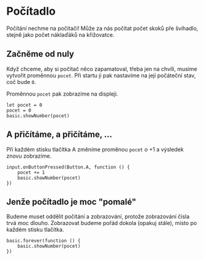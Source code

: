 # Počítadlo

Počítání nechme na počítači! Může za nás počítat počet skoků pře švihadlo, stejně jako počet náklaďáků na křižovatce.

## Začněme od nuly

Když chceme, aby si počítač něco zapamatoval, třeba jen na chvíli, musíme vytvořit proměnnou `pocet`. Při startu ji pak nastavíme na její počáteční stav, coč bude `0`. 

Proměnnou `pocet` pak zobrazíme na displeji.

```blocks
let pocet = 0
pocet = 0
basic.showNumber(pocet)
```

## A přičítáme, a přičítáme, ...

Při každém stisku tlačítka A změníme proměnou `pocet` o +1 a výsledek znovu zobrazíme.

```blocks
input.onButtonPressed(Button.A, function () {
    pocet += 1
    basic.showNumber(pocet)
})
```

## Jenže počítadlo je moc "pomalé"

Budeme muset oddělit počítání a zobrazování, protože zobrazování čísla trvá moc dlouho. Zobrazovat budeme pořád dokola (opakuj stále), místo po každém stisku tlačítka.

```blocks
basic.forever(function () {
    basic.showNumber(pocet)
})
```
